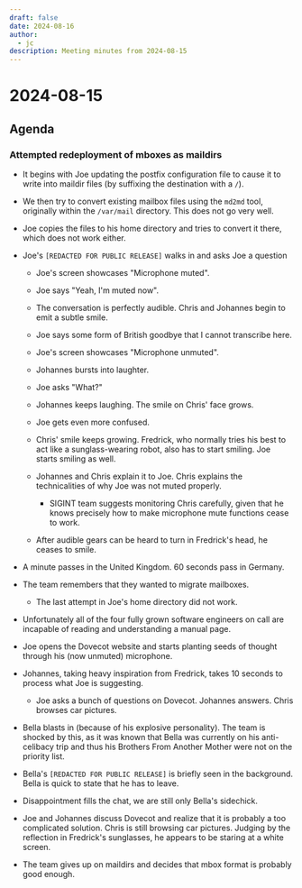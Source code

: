 ```yaml
---
draft: false
date: 2024-08-16
author:
  - jc
description: Meeting minutes from 2024-08-15
---
```


# 2024-08-15

## Agenda

### Attempted redeployment of mboxes as maildirs

- It begins with Joe updating the postfix configuration file to cause it to
  write into maildir files (by suffixing the destination with a `/`).

- We then try to convert existing mailbox files using the `md2md` tool,
  originally within the `/var/mail` directory. This does not go very well.

- Joe copies the files to his home directory and tries to convert it there,
  which does not work either.

- Joe's `[REDACTED FOR PUBLIC RELEASE]` walks in and asks Joe a question

    - Joe's screen showcases "Microphone muted".

    - Joe says "Yeah, I'm muted now".

    - The conversation is perfectly audible. Chris and Johannes begin to emit a
      subtle smile.

    - Joe says some form of British goodbye that I cannot transcribe here.

    - Joe's screen showcases "Microphone unmuted".

    - Johannes bursts into laughter.

    - Joe asks "What?"

    - Johannes keeps laughing. The smile on Chris' face grows.

    - Joe gets even more confused.

    - Chris' smile keeps growing. Fredrick, who normally tries his best to act
      like a sunglass-wearing robot, also has to start smiling. Joe starts
      smiling as well.

    - Johannes and Chris explain it to Joe. Chris explains the technicalities of
      why Joe was not muted properly.

        - SIGINT team suggests monitoring Chris carefully, given that he knows
          precisely how to make microphone mute functions cease to work.

    - After audible gears can be heard to turn in Fredrick's head, he ceases to
      smile.

- A minute passes in the United Kingdom. 60 seconds pass in Germany.

- The team remembers that they wanted to migrate mailboxes.

    - The last attempt in Joe's home directory did not work.

- Unfortunately all of the four fully grown software engineers on call are
  incapable of reading and understanding a manual page.

- Joe opens the Dovecot website and starts planting seeds of thought through
  his (now unmuted) microphone.

- Johannes, taking heavy inspiration from Fredrick, takes 10 seconds to process
  what Joe is suggesting.

    - Joe asks a bunch of questions on Dovecot. Johannes answers. Chris browses
      car pictures.

- Bella blasts in (because of his explosive personality). The team is shocked by
  this, as it was known that Bella was currently on his anti-celibacy trip and
  thus his Brothers From Another Mother were not on the priority list.

- Bella's `[REDACTED FOR PUBLIC RELEASE]` is briefly seen in the background.
  Bella is quick to state that he has to leave.

- Disappointment fills the chat, we are still only Bella's sidechick.

- Joe and Johannes discuss Dovecot and realize that it is probably a too
  complicated solution. Chris is still browsing car pictures. Judging by the
  reflection in Fredrick's sunglasses, he appears to be staring at a white
  screen.

- The team gives up on maildirs and decides that mbox format is probably good
  enough.
